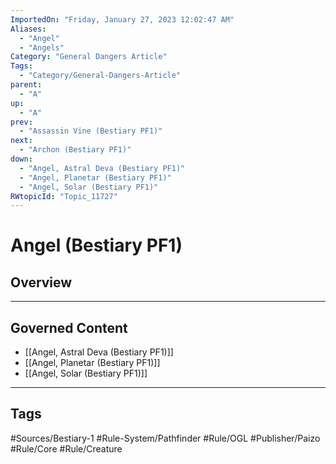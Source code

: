 ```yaml
---
ImportedOn: "Friday, January 27, 2023 12:02:47 AM"
Aliases:
  - "Angel"
  - "Angels"
Category: "General Dangers Article"
Tags:
  - "Category/General-Dangers-Article"
parent:
  - "A"
up:
  - "A"
prev:
  - "Assassin Vine (Bestiary PF1)"
next:
  - "Archon (Bestiary PF1)"
down:
  - "Angel, Astral Deva (Bestiary PF1)"
  - "Angel, Planetar (Bestiary PF1)"
  - "Angel, Solar (Bestiary PF1)"
RWtopicId: "Topic_11727"
---
```

# Angel (Bestiary PF1)
## Overview
---
## Governed Content
- [[Angel, Astral Deva (Bestiary PF1)]]
- [[Angel, Planetar (Bestiary PF1)]]
- [[Angel, Solar (Bestiary PF1)]]


---
## Tags
#Sources/Bestiary-1 #Rule-System/Pathfinder #Rule/OGL #Publisher/Paizo #Rule/Core #Rule/Creature

